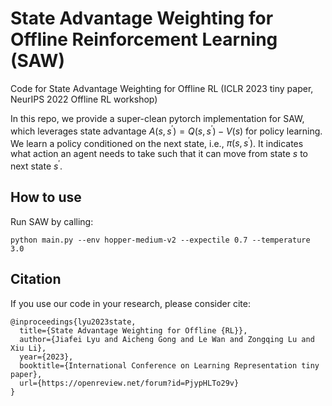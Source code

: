 # State Advantage Weighting for Offline Reinforcement Learning (SAW)
Code for State Advantage Weighting for Offline RL (ICLR 2023 tiny paper, NeurIPS 2022 Offline RL workshop)

In this repo, we provide a super-clean pytorch implementation for SAW, which leverages state advantage $A(s,s^\prime) = Q(s,s^\prime) - V(s)$ for policy learning. We learn a policy conditioned on the next state, i.e., $\pi(s,s^\prime)$. It indicates what action an agent needs to take such that it can move from state $s$ to next state $s^\prime$.

## How to use
Run SAW by calling:
```
python main.py --env hopper-medium-v2 --expectile 0.7 --temperature 3.0
```

## Citation
If you use our code in your research, please consider cite:
```
@inproceedings{lyu2023state,
  title={State Advantage Weighting for Offline {RL}},
  author={Jiafei Lyu and Aicheng Gong and Le Wan and Zongqing Lu and Xiu Li},
  year={2023},
  booktitle={International Conference on Learning Representation tiny paper},
  url={https://openreview.net/forum?id=PjypHLTo29v}
}
```
